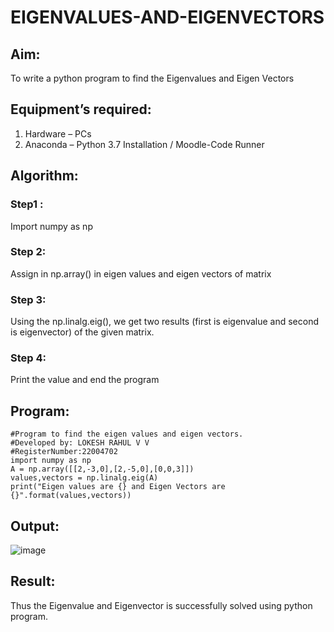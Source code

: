 # EIGENVALUES-AND-EIGENVECTORS
## Aim:
To write a python program to find the Eigenvalues and Eigen Vectors
## Equipment’s required:
1. 	Hardware – PCs
2. 	Anaconda – Python 3.7 Installation / Moodle-Code Runner
## Algorithm:
### Step1 : 
Import numpy as np
### Step 2:
Assign in np.array() in eigen values and eigen vectors of matrix 
### Step 3: 
Using the np.linalg.eig(),  we get two results (first is eigenvalue and second is eigenvector) of the given matrix.
### Step 4: 
Print the value and end the program
## Program:
````
#Program to find the eigen values and eigen vectors.
#Developed by: LOKESH RAHUL V V
#RegisterNumber:22004702
import numpy as np
A = np.array([[2,-3,0],[2,-5,0],[0,0,3]])
values,vectors = np.linalg.eig(A)
print("Eigen values are {} and Eigen Vectors are {}".format(values,vectors))
````

## Output:
![image](https://user-images.githubusercontent.com/118423842/213987529-3f08e906-9e32-4b23-8505-30cd7f015b5f.png)
## Result:
Thus the Eigenvalue and Eigenvector is successfully solved using python program.
